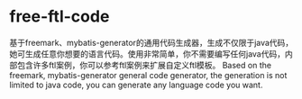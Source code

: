 # free-ftl-code


基于freemark、mybatis-generator的通用代码生成器，生成不仅限于java代码，她可生成任意你想要的语言代码。使用非常简单，你不需要编写任何java代码，内部包含许多ftl案例，你可以参考ftl案例来扩展自定义ftl模板。 Based on the freemark, mybatis-generator general code generator, the generation is not limited to java code, you can generate any language code you want.
